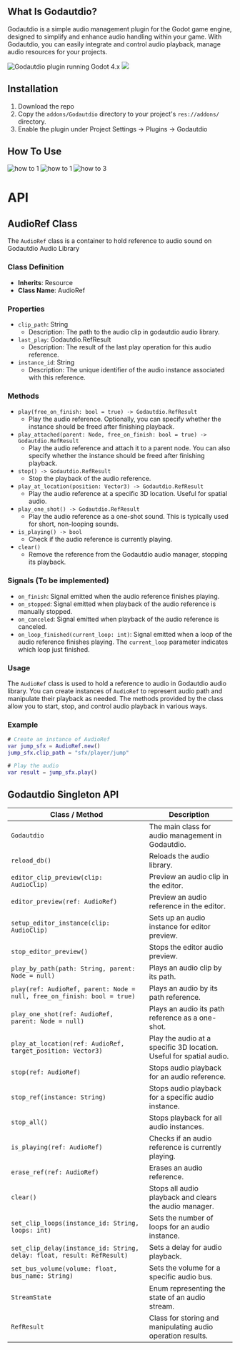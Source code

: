 ## What Is Godautdio?
Godautdio is a simple audio management plugin for the Godot game engine, designed to simplify and enhance audio handling within your game. With Godautdio, you can easily integrate and control audio playback, manage audio resources for your projects.

![Godautdio plugin running Godot 4.x](./images/godautdio_ui.png)
![](./images/randomized_stream.png)


## Installation

1. Download the repo
2. Copy the `addons/Godautdio` directory to your project's `res://addons/` directory.
3. Enable the plugin under Project Settings -> Plugins -> Godautdio

## How To Use

![how to 1](./images/godautdio-readme_1.png)
![how to 1](./images/godautdio-readme_3.png)
![how to 3](./images/godautdio-readme_2.png)

# API

## AudioRef Class

The `AudioRef` class is a container to hold reference to audio sound on Godautdio Audio Library 

### Class Definition

- **Inherits**: Resource
- **Class Name**: AudioRef

### Properties

- `clip_path`: String
  - Description: The path to the audio clip in godautdio audio library.
- `last_play`: Godautdio.RefResult
  - Description: The result of the last play operation for this audio reference.
- `instance_id`: String
  - Description: The unique identifier of the audio instance associated with this reference.

### Methods

- `play(free_on_finish: bool = true) -> Godautdio.RefResult`
  - Play the audio reference. Optionally, you can specify whether the instance should be freed after finishing playback.
- `play_attached(parent: Node, free_on_finish: bool = true) -> Godautdio.RefResult`
  - Play the audio reference and attach it to a parent node. You can also specify whether the instance should be freed after finishing playback.
- `stop() -> Godautdio.RefResult`
  - Stop the playback of the audio reference.
- `play_at_location(position: Vector3) -> Godautdio.RefResult`
  - Play the audio reference at a specific 3D location. Useful for spatial audio.
- `play_one_shot() -> Godautdio.RefResult`
  - Play the audio reference as a one-shot sound. This is typically used for short, non-looping sounds.
- `is_playing() -> bool`
  - Check if the audio reference is currently playing.
- `clear()`
  - Remove the reference from the Godautdio audio manager, stopping its playback.


### Signals (To be implemented)

- `on_finish`: Signal emitted when the audio reference finishes playing.
- `on_stopped`: Signal emitted when playback of the audio reference is manually stopped.
- `on_canceled`: Signal emitted when playback of the audio reference is canceled.
- `on_loop_finished(current_loop: int)`: Signal emitted when a loop of the audio reference finishes playing. The `current_loop` parameter indicates which loop just finished.

### Usage

The `AudioRef` class is used to hold a reference to audio in Godautdio audio library. You can create instances of `AudioRef` to represent audio path and manipulate their playback as needed. The methods provided by the class allow you to start, stop, and control audio playback in various ways.

### Example

```gd
# Create an instance of AudioRef
var jump_sfx = AudioRef.new()
jump_sfx.clip_path = "sfx/player/jump"

# Play the audio
var result = jump_sfx.play()
```

## Godautdio Singleton API

| Class / Method              | Description                                                                                                                                                                        |
|-----------------------------|------------------------------------------------------------------------------------------------------------------------------------------------------------------------------------|
| `Godautdio`                 | The main class for audio management in Godautdio.                                                                                                                                      |
| `reload_db()`               | Reloads the audio library.                                                                                                                                                         |
| `editor_clip_preview(clip: AudioClip)` | Preview an audio clip in the editor.                                                                                                                                      |
| `editor_preview(ref: AudioRef)` | Preview an audio reference in the editor.                                                                                                                                      |
| `setup_editor_instance(clip: AudioClip)` | Sets up an audio instance for editor preview.                                                                                                                          |
| `stop_editor_preview()`      | Stops the editor audio preview.                                                                                                                                                   |
| `play_by_path(path: String, parent: Node = null)` | Plays an audio clip by its path.                                                                                                                               |
| `play(ref: AudioRef, parent: Node = null, free_on_finish: bool = true)` | Plays an audio by its path reference.                                                                                                                                   |
| `play_one_shot(ref: AudioRef, parent: Node = null)` | Plays an audio its path reference as a one-shot.                                                                                                                 |
| `play_at_location(ref: AudioRef, target_position: Vector3)` | Play the audio at a specific 3D location. Useful for spatial audio.                                                                                                      |
| `stop(ref: AudioRef)`       | Stops audio playback for an audio reference.                                                                                                                                       |
| `stop_ref(instance: String)` | Stops audio playback for a specific audio instance.                                                                                                                                |
| `stop_all()`                | Stops playback for all audio instances.                                                                                                                                            |
| `is_playing(ref: AudioRef)` | Checks if an audio reference is currently playing.                                                                                                                                  |
| `erase_ref(ref: AudioRef)`  | Erases an audio reference.                                                                                                                                                         |
| `clear()`                   | Stops all audio playback and clears the audio manager.                                                                                                                            |
| `set_clip_loops(instance_id: String, loops: int)` | Sets the number of loops for an audio instance.                                                                                                                        |
| `set_clip_delay(instance_id: String, delay: float, result: RefResult)` | Sets a delay for audio playback.                                                                                                                              |
| `set_bus_volume(volume: float, bus_name: String)` | Sets the volume for a specific audio bus.                                                                                                                                         |
| `StreamState`               | Enum representing the state of an audio stream.                                                                                                                                   |
| `RefResult`                 | Class for storing and manipulating audio operation results.                                                                                                                      |

